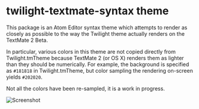 # twilight-textmate-syntax theme

This package is an Atom Editor syntax theme which attempts to render as closely as possible to the way the Twilight theme actually renders on the TextMate 2 Beta.

In particular, various colors in this theme are not copied directly from Twilight.tmTheme because TextMate 2 (or OS X) renders them as lighter than they should be numerically. For example, the background is specified as `#181818` in Twilight.tmTheme, but color sampling the rendering on-screen yields `#202020`.

Not all the colors have been re-sampled, it is a work in progress.

![Screenshot](https://raw.github.com/msmiley/twilight-textmate-syntax/master/screenshot.png)
